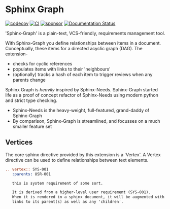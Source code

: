 # Sphinx Graph

[![codecov](https://codecov.io/gh/danieleades/sphinx-graph/branch/main/graph/badge.svg?token=WLPNTQXHrK)](https://codecov.io/gh/danieleades/sphinx-graph)
[![CI](https://github.com/danieleades/sphinx-graph/actions/workflows/ci.yaml/badge.svg)](https://github.com/danieleades/sphinx-graph/actions/workflows/ci.yaml)
[![sponsor](https://img.shields.io/static/v1?label=Sponsor&message=%E2%9D%A4&logo=GitHub&color=%23fe8e86)](https://github.com/sponsors/danieleades)
[![Documentation Status](https://readthedocs.org/projects/sphinx-graph/badge/?version=latest)](https://sphinx-graph.readthedocs.io/en/latest/?badge=latest)

'Sphinx-Graph' is a plain-text, VCS-friendly, requirements management tool.

With Sphinx-Graph you define relationships between items in a document. Conceptually, these items for a directed acyclic graph (DAG). The extension-

- checks for cyclic references
- populates items with links to their 'neighbours'
- (optionally) tracks a hash of each item to trigger reviews when any parents change

Sphinx Graph is *heavily* inspired by Sphinx-Needs. Sphinx-Graph started life as a proof of concept refactor of Sphinx-Needs using modern python and strict type checking.

- Sphinx-Needs is the heavy-weight, full-featured, grand-daddy of Sphinx-Graph
- By comparison, Sphinx-Graph is streamlined, and focusses on a much smaller feature set

## Vertices

The core sphinx directive provided by this extension is a 'Vertex'. A Vertex directive can be used to define relationships between text elements.

```rst
.. vertex:: SYS-001
   :parents: USR-001

   this is system requirement of some sort.

   It is derived from a higher-level user requirement (SYS-001).
   When it is rendered in a sphinx document, it will be augmented with
   links to its parent(s) as well as any 'children'.
```
